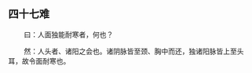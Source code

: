 ## 四十七难
<p>&emsp;&emsp;
曰：人面独能耐寒者，何也？
</p>
<p>&emsp;&emsp;
然：人头者、诸阳之会也。诸阴脉皆至颈、胸中而还，独诸阳脉皆上至头耳，故令面耐寒也。
</p>


